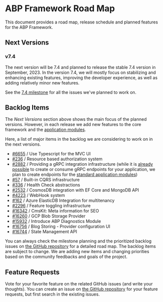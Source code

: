 # ABP Framework Road Map

This document provides a road map, release schedule and planned features for the ABP Framework.

## Next Versions

### v7.4

The next version will be 7.4 and planned to release the stable 7.4 version in September, 2023. In the version 7.4, we will mostly focus on stabilizing and enhancing existing features, improving the developer experience, as well as adding relatively minor new features.

See the [7.4 milestone](https://github.com/abpframework/abp/milestone/85) for all the issues we've planned to work on.

## Backlog Items

The *Next Versions* section above shows the main focus of the planned versions. However, in each release we add new features to the core framework and the [application modules](Modules/Index.md).

Here, a list of major items in the backlog we are considering to work on in the next versions.

* [#6655](https://github.com/abpframework/abp/pull/6655) / Use Typescript for the MVC UI
* [#236](https://github.com/abpframework/abp/issues/236) / Resource based authorization system
* [#2882](https://github.com/abpframework/abp/issues/2882) / Providing a gRPC integration infrastructure (while it is [already possible](https://github.com/abpframework/abp-samples/tree/master/GrpcDemo) to create or consume gRPC endpoints for your application, we plan to create endpoints for the [standard application modules](https://docs.abp.io/en/abp/latest/Modules/Index))
* [#57](https://github.com/abpframework/abp/issues/57) / Built-in CQRS infrastructure
* [#336](https://github.com/abpframework/abp/issues/336) / Health Check abstractions
* [#2532](https://github.com/abpframework/abp/issues/2532) / CosmosDB integration with EF Core and MongoDB API
* [#4223](https://github.com/abpframework/abp/issues/4223) / WebHook system
* [#162](https://github.com/abpframework/abp/issues/162) / Azure ElasticDB Integration for multitenancy
* [#2296](https://github.com/abpframework/abp/issues/2296) / Feature toggling infrastructure
* [#16342](https://github.com/abpframework/abp/issues/16342) / CmsKit: Meta information for SEO
* [#16260](https://github.com/abpframework/abp/issues/16260) / GCP Blob Storage Provider
* [#15932](https://github.com/abpframework/abp/issues/15932) / Introduce ABP Diagnostics Module
* [#16756](https://github.com/abpframework/abp/issues/16756) / Blog Storing - Provider configuration UI
* [#16744](https://github.com/abpframework/abp/issues/16744) / State Management API

You can always check the milestone planning and the prioritized backlog issues on [the GitHub repository](https://github.com/abpframework/abp/milestones) for a detailed road map. The backlog items are subject to change. We are adding new items and changing priorities based on the community feedbacks and goals of the project.

## Feature Requests

Vote for your favorite feature on the related GitHub issues (and write your thoughts). You can create an issue on [the GitHub repository](https://github.com/abpframework/abp) for your feature requests, but first search in the existing issues.

